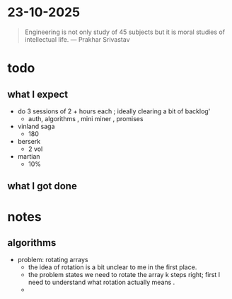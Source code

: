 # 23-10-2025

> Engineering is not only study of 45 subjects but it is moral studies of intellectual life. — Prakhar Srivastav

# todo 
## what I expect
- do 3 sessions of 2 + hours each ; ideally clearing a bit of backlog'
	- auth, algorithms , mini miner , promises 
- vinland saga 
	- 180
- berserk 
	- 2 vol 
- martian 
	- 10%

## what I got done


# notes 
## algorithms 
- problem: rotating arrays
	- the idea of rotation is a bit unclear to me in the first place. 
	- the problem states we need to rotate the array k steps right; first I need to understand what rotation actually means . 
	- 
